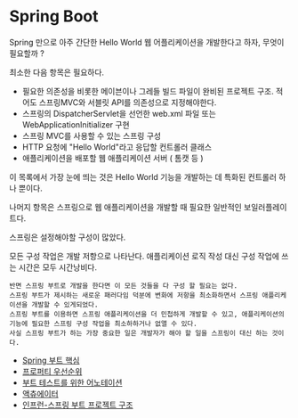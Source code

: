 # Spring Boot

Spring 만으로 아주 간단한 Hello World 웹 어플리케이션을 개발한다고 하자, 무엇이 필요할까 ?

최소한 다음 항목은 필요하다.

- 필요한 의존성을 비롯한 메이븐이나 그레들 빌드 파일이 완비된 프로젝트 구조. 적어도 스프링MVC와 서블릿 API를 의존성으로 지정해야한다.
- 스프링의 DispatcherServlet을 선언한 web.xml 파일 또는 WebApplicationInitializer 구현
- 스프링 MVC를 사용할 수 있는 스프링 구성
- HTTP 요청에 "Hello World"라고 응답할 컨트롤러 클래스
- 애플리케이션을 배포할 웹 애플리케이션 서버 ( 톰캣 등 )

이 목록에서 가장 눈에 띄는 것은 Hello World 기능을 개발하는 데 특화된 컨트롤러 하나 뿐이다.

나머지 항목은 스프링으로 웹 애플리케이션을 개발할 때 필요한 일반적인 보일러플레이트다.

스프링은 설정해야할 구성이 많았다.

모든 구성 작업은 개발 저항으로 나타난다. 애플리케이션 로직 작성 대신 구성 작업에 쓰는 시간은 모두 시간낭비다.

```
반면 스프링 부트로 개발을 한다면 이 모든 것들을 다 구성 할 필요는 없다.
스프링 부트가 제시하는 새로운 패러다임 덕분에 변화에 저항을 최소화하면서 스프링 애플리케이션을 개발할 수 있게되었다.
스프링 부트를 이용하면 스프링 애플리케이션을 더 민첩하게 개발할 수 있고, 애플리케이션의 기능에 필요한 스프링 구성 작업을 최소하하거나 없앨 수 있다.
사실 스프링 부트가 하는 가장 중요한 일은 개발자가 해야 할 일을 스프링이 대신 하는 것이다.
```

- [Spring 부트 핵심](./key-point.md)
- [프로퍼티 우선순위](./properties-priority.md)
- [부트 테스트를 위한 어노테이션](./annotations-for-test.md)
- [액츄에이터](./actuator.md)
- [인프런-스프링 부트 프로젝트 구조](./structuring-your-code.md)

